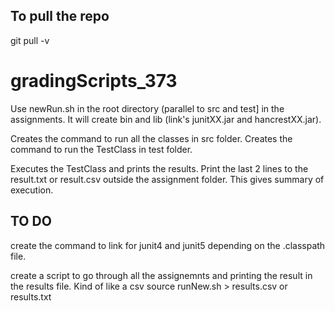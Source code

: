 ## To pull the repo
git pull -v

# gradingScripts_373
Use newRun.sh in the root directory (parallel to src and test] in the assignments.
It will create bin and lib (link's junitXX.jar and hancrestXX.jar).

Creates the command to run all the classes in src folder.
Creates the command to run the TestClass in test folder.

Executes the TestClass and prints the results.
Print the last 2 lines to the result.txt or result.csv outside the assignment folder. This gives summary of execution.


## TO DO
create the command to link for junit4 and junit5 depending on the .classpath file.

create a script to go through all the assignemnts and printing the result in the results file. Kind of like a csv
source runNew.sh > results.csv or results.txt
